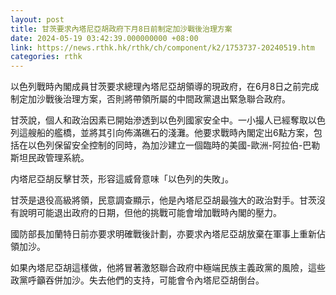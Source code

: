 ```yaml
---
layout: post
title: 甘茨要求內塔尼亞胡政府下月8日前制定加沙戰後治理方案
date: 2024-05-19 03:42:39.000000000 +08:00
link: https://news.rthk.hk/rthk/ch/component/k2/1753737-20240519.htm
categories: rthk
---
```


以色列戰時內閣成員甘茨要求總理內塔尼亞胡領導的現政府，在6月8日之前完成制定加沙戰後治理方案，否則將帶領所屬的中間政黨退出緊急聯合政府。

甘茨說，個人和政治因素已開始滲透到以色列國家安全中。一小撮人已經奪取以色列這艘船的艦橋，並將其引向佈滿礁石的淺灘。他要求戰時內閣定出6點方案，包括在以色列保留安全控制的同時，為加沙建立一個臨時的美國-歐洲-阿拉伯-巴勒斯坦民政管理系統。

内塔尼亞胡反擊甘茨，形容這威脅意味「以色列的失敗」。

甘茨是退役高級將領，民意調查顯示，他是內塔尼亞胡最強大的政治對手。甘茨沒有說明可能退出政府的日期，但他的挑戰可能會增加戰時內閣的壓力。

國防部長加蘭特日前亦要求明確戰後計劃，亦要求內塔尼亞胡放棄在軍事上重新佔領加沙。

如果內塔尼亞胡這樣做，他將冒著激怒聯合政府中極端民族主義政黨的風險，這些政黨呼籲吞併加沙。失去他們的支持，可能會令內塔尼亞胡倒台。
